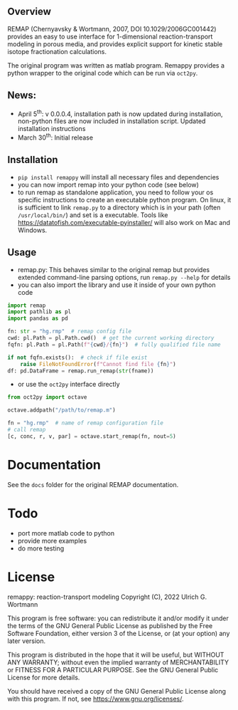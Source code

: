 ## Overview

REMAP (Chernyavsky & Wortmann, 2007, DOI 10.1029/2006GC001442) provides an easy to use interface for 1-dimensional reaction-transport modeling in porous media, and provides explicit support for kinetic stable isotope fractionation calculations.

The original program was written as matlab program. Remappy provides a python wrapper to the original code which can be run via `oct2py`.


## News:

-   April 5<sup>th</sup>: v 0.0.0.4, installation path is now updated during installation, non-python files are now included in installation script. Updated installation instructions
-   March 30<sup>th</sup>: Initial release


## Installation

-   `pip install remappy` will install all necessary files and dependencies
-   you can now import remap into your python code (see below)
-   to run remap as standalone application, you need to follow your os specific instructions to create an executable python program. On linux, it is sufficient to link `remap.py` to a directory which is in your path (often `/usr/local/bin/`) and set is a executable. Tools like <https://datatofish.com/executable-pyinstaller/> will also work on Mac and Windows.


## Usage

-   remap.py: This behaves similar to the original remap but provides extended command-line parsing options, run `remap.py --help` for details
-   you can also import the library and use it inside of your own python code

```python
import remap
import pathlib as pl
import pandas as pd

fn: str = "hg.rmp"  # remap config file
cwd: pl.Path = pl.Path.cwd()  # get the current working directory
fqfn: pl.Path = pl.Path(f"{cwd}/{fn}")  # fully qualified file name

if not fqfn.exists():  # check if file exist
    raise FileNotFoundError(f"Cannot find file {fn}")
df: pd.DataFrame = remap.run_remap(str(fname))
```

-   or use the `oct2py` interface directly

```python
from oct2py import octave

octave.addpath("/path/to/remap.m")

fn = "hg.rmp"  # name of remap configuration file
# call remap
[c, conc, r, v, par] = octave.start_remap(fn, nout=5)
```


# Documentation

See the `docs` folder for the original REMAP documentation.


# Todo

-   port more matlab code to python
-   provide more examples
-   do more testing


# License

remappy: reaction-transport modeling Copyright (C), 2022 Ulrich G. Wortmann

This program is free software: you can redistribute it and/or modify it under the terms of the GNU General Public License as published by the Free Software Foundation, either version 3 of the License, or (at your option) any later version.

This program is distributed in the hope that it will be useful, but WITHOUT ANY WARRANTY; without even the implied warranty of MERCHANTABILITY or FITNESS FOR A PARTICULAR PURPOSE. See the GNU General Public License for more details.

You should have received a copy of the GNU General Public License along with this program. If not, see <https://www.gnu.org/licenses/>.